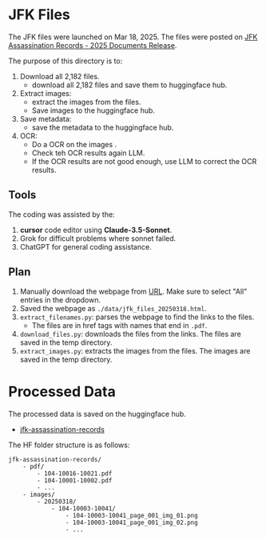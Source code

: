 # JFK Files

The JFK files were launched on Mar 18, 2025. The files were posted on
[JFK Assassination Records - 2025 Documents Release](https://www.archives.gov/research/jfk/release-2025).

The purpose of this directory is to:
1. Download all 2,182 files.
	- download all 2,182 files and save them to huggingface hub.
2. Extract images:
	- extract the images from the files.
	- Save images to the huggingface hub.
4. Save metadata:
	- save the metadata to the huggingface hub.
5. OCR:
	- Do a OCR on the images .
	- Check teh OCR results again LLM.
	- If the OCR results are not good enough, use LLM to correct the OCR results.

## Tools
The coding was assisted by the:
1. __cursor__ code editor using __Claude-3.5-Sonnet__.
2. Grok for difficult problems where sonnet failed.
3. ChatGPT for general coding assistance.

## Plan
1. Manually download the webpage from [URL](https://www.archives.gov/research/jfk/release-2025). Make sure to select "All" entries in the dropdown.
2. Saved the webpage as `./data/jfk_files_20250318.html`.
3. `extract_filenames.py`: parses the webpage to find the links to the files.
    - The files are in href tags with names that end in `.pdf`.
4. `download_files.py`: downloads the files from the links. The files are saved in the temp directory.
5. `extract_images.py`: extracts the images from the files. The images are saved in the temp directory.


# Processed Data

The processed data is saved on the huggingface hub.

- [jfk-assassination-records](https://huggingface.co/datasets/opendriod/jfk-assassination-records)

The HF folder structure is as follows:

```
jfk-assassination-records/
    - pdf/
        - 104-10016-10021.pdf
        - 104-10001-10002.pdf
        - ...
    - images/
        - 20250318/
            - 104-10003-10041/
                - 104-10003-10041_page_001_img_01.png
                - 104-10003-10041_page_001_img_02.png
                - ...
```

